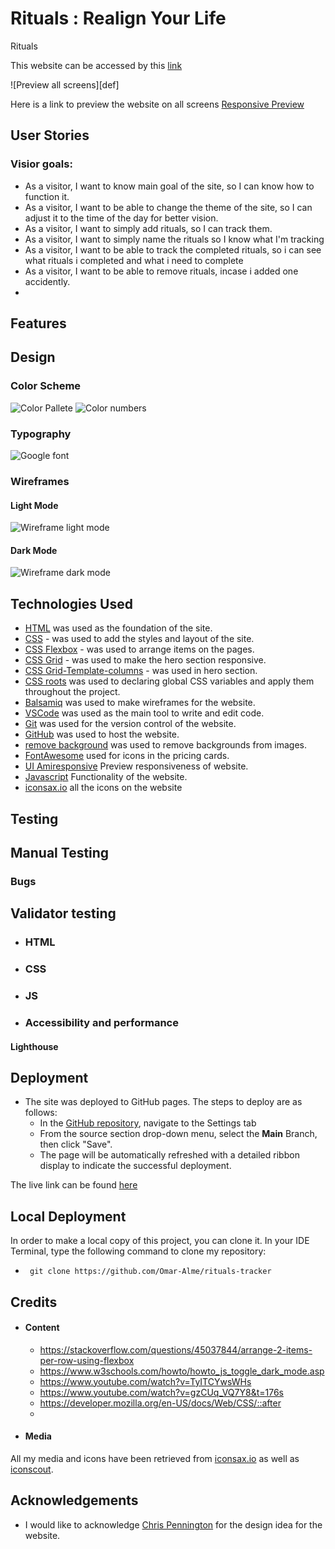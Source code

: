 # Rituals : Realign Your Life

Rituals

This website can be accessed by this [link](https://omar-alme.github.io/rituals-tracker/)

![Preview all screens][def]

Here is a link to preview the website on all screens [Responsive Preview](https://ui.dev/amiresponsive?url=https://omar-alme.github.io/rituals-tracker/)

## User Stories

### Visior goals:

- As a visitor, I want to know main goal of the site, so I can know how to function it.
- As a visitor, I want to be able to change the theme of the site, so I can adjust it to the time of the day for better vision.
- As a visitor, I want to simply add rituals, so I can track them.
- As a visitor, I want to simply name the rituals so I know what I'm tracking
- As a visitor, I want to be able to track the completed rituals, so i can see what rituals i completed and what i need to complete
- As a visitor, I want to be able to remove rituals, incase i added one accidently.
-  

## Features


## Design

### Color Scheme

![Color Pallete](documentations/color-pallete.png)
![Color numbers](documentations/colors.png)

### Typography

![Google font](documentations/googlefont.png)

### Wireframes

#### Light Mode
![Wireframe light mode](documentations/rituals-light-mode.png)

#### Dark Mode
![Wireframe dark mode](documentations/rituals-dark-mode.png)


## Technologies Used

- [HTML](https://developer.mozilla.org/en-US/docs/Web/HTML) was used as the foundation of the site.
- [CSS](https://developer.mozilla.org/en-US/docs/Web/css) - was used to add the styles and layout of the site.
- [CSS Flexbox](https://developer.mozilla.org/en-US/docs/Learn/CSS/CSS_layout/Flexbox) - was used to arrange items on the pages.
- [CSS Grid](https://developer.mozilla.org/en-US/docs/Web/CSS/grid) - was used to make the hero section responsive.
- [CSS Grid-Template-columns](https://developer.mozilla.org/en-US/docs/Web/CSS/grid-template-columns) - was used in hero section.
- [CSS roots](https://developer.mozilla.org/en-US/docs/Web/CSS/:root) was used to declaring global CSS variables and apply them throughout the project. 
- [Balsamiq](https://balsamiq.com/) was used to make wireframes for the website.
- [VSCode](https://code.visualstudio.com/) was used as the main tool to write and edit code.
- [Git](https://git-scm.com/) was used for the version control of the website.
- [GitHub](https://github.com/) was used to host the website.
- [remove background](https://www.remove.bg/b/remove-logo-backgrounds) was used to remove backgrounds from images.
- [FontAwesome](https://fontawesome.com/) used for icons in the pricing cards.
- [UI Amiresponsive](https://ui.dev/amiresponsive) Preview responsiveness of website.
- [Javascript](https://www.javascript.com/) Functionality of the website.
- [iconsax.io](http://iconsax.io/) all the icons on the website

## Testing


## Manual Testing

### Bugs


## Validator testing
+ ### HTML
+ ### CSS

+ ### JS

+ ### Accessibility and performance 
#### Lighthouse

## Deployment

- The site was deployed to GitHub pages. The steps to deploy are as follows:
  - In the [GitHub repository](https://github.com/Omar-Alme/rituals-tracker), navigate to the Settings tab
  - From the source section drop-down menu, select the **Main** Branch, then click "Save".
  - The page will be automatically refreshed with a detailed ribbon display to indicate the successful deployment.

The live link can be found [here](https://omar-alme.github.io/rituals-tracker/)

## Local Deployment

In order to make a local copy of this project, you can clone it.
In your IDE Terminal, type the following command to clone my repository:

-      git clone https://github.com/Omar-Alme/rituals-tracker

## Credits

- #### Content
  - https://stackoverflow.com/questions/45037844/arrange-2-items-per-row-using-flexbox
  - https://www.w3schools.com/howto/howto_js_toggle_dark_mode.asp
  - https://www.youtube.com/watch?v=TyITCYwsWHs
  - https://www.youtube.com/watch?v=gzCUq_VQ7Y8&t=176s
  - https://developer.mozilla.org/en-US/docs/Web/CSS/::after
  - 
- #### Media

All my media and icons have been retrieved from [iconsax.io](iconsax.io) as well as [iconscout](https://iconscout.com/icons/glass?price=free).


## Acknowledgements

- I would like to acknowledge [Chris Pennington](https://www.youtube.com/watch?v=_FFkaBTqJto)  for the design idea for the website. 
